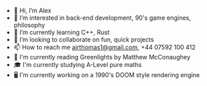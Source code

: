 - 👋 Hi, I’m Alex
- 👀 I’m interested in back-end development, 90's game engines, philosophy
- 🌱 I’m currently learning C++, Rust
- 💞️ I’m looking to collaborate on fun, quick projects
- 📫 How to reach me ajrthomas1@gmail.com, +44 07592 100 412
- 📕 I'm currently reading Greenlights by Matthew McConaughey
- 🎓 I'm currently studying A-Level pure maths
- 🖥️ I'm currently working on a 1990's DOOM style rendering engine

<!---
AJRThomas/AJRThomas is a ✨ special ✨ repository because its `README.md` (this file) appears on your GitHub profile.
You can click the Preview link to take a look at your changes.
--->

